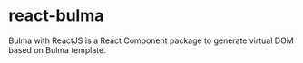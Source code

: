# react-bulma
Bulma with ReactJS is a React Component package to generate virtual DOM based on Bulma template.
